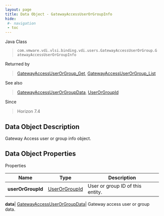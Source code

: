 ```yaml
---
layout: page
title: Data Object - GatewayAccessUserOrGroupInfo
hide:
 #- navigation
 - toc
---
```






Java Class  
> `com.vmware.vdi.vlsi.binding.vdi.users.GatewayAccessUserOrGroup.GatewayAccessUserOrGroupInfo`

Returned by  
> [GatewayAccessUserOrGroup_Get](vdi.users.GatewayAccessUserOrGroup.md#get), [GatewayAccessUserOrGroup_List](vdi.users.GatewayAccessUserOrGroup.md#list)

See also  
> [GatewayAccessUserOrGroupData](vdi.users.GatewayAccessUserOrGroup.GatewayAccessUserOrGroupData.md), [UserOrGroupId](vdi.entity.UserOrGroupId.md)

Since  
> Horizon 7.4


## Data Object Description 

Gateway Access user or group info object. 

## Data Object Properties

Properties

Name |  Type |  Description   
---|---|---  
**userOrGroupId**| [UserOrGroupId](vdi.entity.UserOrGroupId.md)|  User or group ID of this entity.   
  
**data**| [GatewayAccessUserOrGroupData](vdi.users.GatewayAccessUserOrGroup.GatewayAccessUserOrGroupData.md)|  Gateway access user or group data.   
  
  

  
